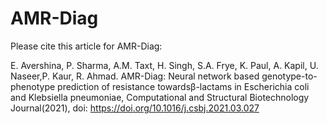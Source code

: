 # AMR-Diag
Please cite this article for AMR-Diag:

E. Avershina, P. Sharma, A.M. Taxt, H. Singh, S.A. Frye, K. Paul, A. Kapil, U. Naseer,P. Kaur, R. Ahmad.
AMR-Diag: Neural network based genotype-to-phenotype prediction of resistance towardsβ-lactams in Escherichia coli and Klebsiella pneumoniae, Computational and Structural Biotechnology Journal(2021), 
doi: https://doi.org/10.1016/j.csbj.2021.03.027
